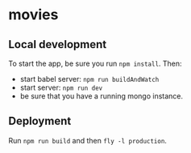 # movies

## Local development
To start the app, be sure you run `npm install`. Then:
* start babel server: `npm run buildAndWatch` 
* start server: `npm run dev`
* be sure that you have a running mongo instance.

## Deployment
Run `npm run build` and then `fly -l production`.
